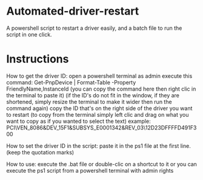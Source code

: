 # Automated-driver-restart
A powershell script to restart a driver easily, and a batch file to run the script in one click.

# Instructions
How to get the driver ID:
open a powershell terminal as admin
execute this command: Get-PnpDevice | Format-Table -Property FriendlyName,InstanceId
(you can copy the command here then right clic in the terminal to paste it)
(if the ID's do not fit in the window, if they are shortened, simply resize the terminal to make it wider then run the command again)
copy the ID that's on the right side of the driver you want to restart
(to copy from the terminal simply left clic and drag on what you want to copy as if you wanted to select the text)
example: PCI\VEN_8086&DEV_15F1&SUBSYS_E0001342&REV_03\12D23DFFFFD491F300

How to set the driver ID in the script:
paste it in the ps1 file at the first line. (keep the quotation marks)

How to use:
execute the .bat file or double-clic on a shortcut to it
or you can execute the ps1 script from a powershell terminal with admin rights
